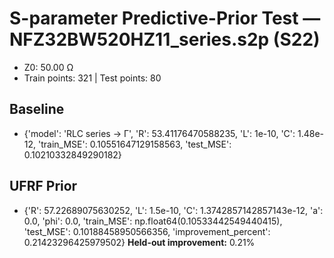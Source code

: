 # S-parameter Predictive-Prior Test — NFZ32BW520HZ11_series.s2p (S22)
- Z0: 50.00 Ω
- Train points: 321  |  Test points: 80

## Baseline
- {'model': 'RLC series -> Γ', 'R': 53.41176470588235, 'L': 1e-10, 'C': 1.48e-12, 'train_MSE': 0.10551647129158563, 'test_MSE': 0.10210332849290182}

## UFRF Prior
- {'R': 57.22689075630252, 'L': 1.5e-10, 'C': 1.3742857142857143e-12, 'a': 0.0, 'phi': 0.0, 'train_MSE': np.float64(0.10533442549440415), 'test_MSE': 0.10188458950566356, 'improvement_percent': 0.21423296425979502}
**Held-out improvement:** 0.21%